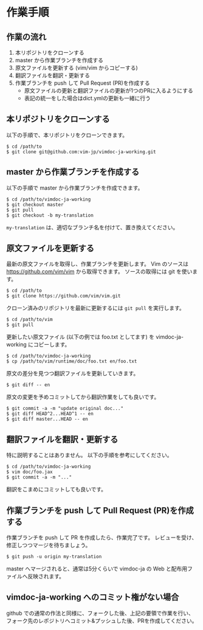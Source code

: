 # 作業手順


## 作業の流れ

1.  本リポジトリをクローンする
2.  master から作業ブランチを作成する
3.  原文ファイルを更新する (vim/vim からコピーする)
4.  翻訳ファイルを翻訳・更新する
5.  作業ブランチを push して Pull Request (PR)を作成する
    *   原文ファイルの更新と翻訳ファイルの更新が1つのPRに入るようにする
    *   表記の統一をした場合はdict.ymlの更新も一緒に行う


##  本リポジトリをクローンする

以下の手順で、本リポジトリをクローンできます。

    $ cd /path/to
    $ git clone git@github.com:vim-jp/vimdoc-ja-working.git


## master から作業ブランチを作成する

以下の手順で master から作業ブランチを作成できます。

    $ cd /path/to/vimdoc-ja-working
    $ git checkout master
    $ git pull
    $ git checkout -b my-translation

`my-translation` は、適切なブランチ名を付けて、置き換えてください。


## 原文ファイルを更新する

最新の原文ファイルを取得し、作業ブランチを更新します。
Vim のソースは https://github.com/vim/vim から取得できます。
ソースの取得には git を使います。

    $ cd /path/to
    $ git clone https://github.com/vim/vim.git

クローン済みのリポジトリを最新に更新するには `git pull` を実行します。

    $ cd /path/to/vim
    $ git pull

更新したい原文ファイル (以下の例では foo.txt としてます) を vimdoc-ja-working にコピーします。

    $ cd /path/to/vimdoc-ja-working
    $ cp /path/to/vim/runtime/doc/foo.txt en/foo.txt

原文の差分を見つつ翻訳ファイルを更新していきます。

    $ git diff -- en

原文の変更を予めコミットしてから翻訳作業をしても良いです。

    $ git commit -a -m "update original doc..."
    $ git diff HEAD^2...HEAD^1 -- en
    $ git diff master...HEAD -- en


## 翻訳ファイルを翻訳・更新する

特に説明することはありません。
以下の手順を参考にしてください。

    $ cd /path/to/vimdoc-ja-working
    $ vim doc/foo.jax
    $ git commit -a -m "..."

翻訳をこまめにコミットしても良いです。


## 作業ブランチを push して Pull Request (PR)を作成する

作業ブランチを push して PR を作成したら、作業完了です。
レビューを受け、修正しつつマージを待ちましょう。

    $ git push -u origin my-translation

master へマージされると、通常は5分くらいで vimdoc-ja の Web と配布用ファイルへ反映されます。


## vimdoc-ja-working へのコミット権がない場合

github での通常の作法と同様に、フォークした後、上記の要領で作業を行い、
フォーク先のレポジトリへコミット&プッシュした後、PRを作成してください。
